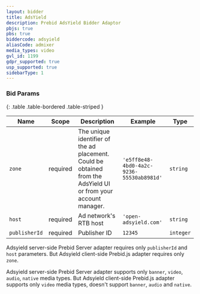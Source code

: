 ```yaml
---
layout: bidder
title: AdsYield
description: Prebid AdsYield Bidder Adaptor
pbjs: true
pbs: true
biddercode: adsyield
aliasCode: admixer
media_types: video
gvl_id: 1199
gdpr_supported: true
usp_supported: true
sidebarType: 1
---
```


### Bid Params

{: .table .table-bordered .table-striped }

| Name          | Scope    | Description                                                                                                     | Example                                  | Type      |
|---------------|----------|-----------------------------------------------------------------------------------------------------------------|------------------------------------------|-----------|
| `zone`        | required | The unique identifier of the ad placement. Could be obtained from the AdsYield UI or from your account manager. | `'e5ff8e48-4bd0-4a2c-9236-55530ab8981d'` | `string`  |
| `host`        | required | Ad network's RTB host                                                                                           | `'open-adsyield.com'`                    | `string`  |
| `publisherId` | required | Publisher ID                                                                                                    | `12345`                                  | `integer` |

Adsyield server-side Prebid Server adapter requires only `publisherId` and `host` parameters. But Adsyield client-side Prebid.js adapter requires only `zone`.

Adsyield server-side Prebid Server adapter supports only `banner`, `video`, `audio`, `native` media types. But Adsyield client-side Prebid.js adapter supports only `video` media types, doesn't support `banner`, `audio` and `native`.
